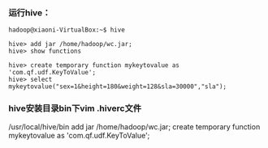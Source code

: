 ### 运行hive：

```
hadoop@xiaoni-VirtualBox:~$ hive

hive> add jar /home/hadoop/wc.jar;
hive> show functions

hive> create temporary function mykeytovalue as 'com.qf.udf.KeyToValue';
hive> select mykeytovalue("sex=1&height=180&weight=128&sla=30000","sla");
```

### hive安装目录bin下vim .hiverc文件
/usr/local/hive/bin
add jar /home/hadoop/wc.jar;
create temporary function mykeytovalue as 'com.qf.udf.KeyToValue';
